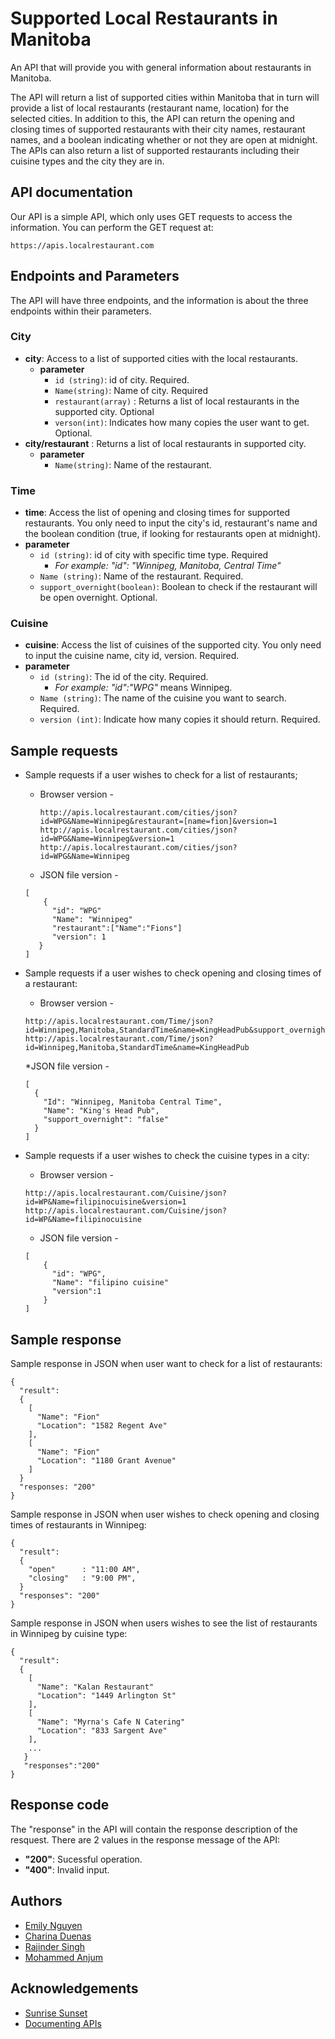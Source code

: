 # Supported Local Restaurants in Manitoba
An API that will provide you with general information about restaurants in Manitoba.  

The API will return a list of supported cities within Manitoba that in turn will provide a list of local restaurants (restaurant name, location) for the selected cities. In addition to this, the API can return the opening and closing times of supported restaurants with their city names, restaurant names, and a boolean indicating whether or not they are open at midnight. The APIs can also return a list of supported restaurants including their cuisine types and the city they are in.

## API documentation
Our API is a simple API, which only uses GET requests to access the information. You can perform the GET request at:
```
https://apis.localrestaurant.com
```

## Endpoints and Parameters
The API will have three endpoints, and the information is about the three endpoints within their parameters.
### City
- **city**: Access to a list of supported cities with the local restaurants.
  - **parameter**
    - ```id (string)```: id of city. Required.
    - ```Name(string)```: Name of city. Required
    - ```restaurant(array)``` : Returns a list of local restaurants in the supported city. Optional
    - ```verson(int)```: Indicates how many copies the user want to get. Optional.
- **city/restaurant** : Returns a list of local restaurants in supported city.
  - **parameter**
    - ```Name(string)```: Name of the restaurant.

### Time
  - **time**: Access the list of opening and closing times for supported restaurants. You only need to input the city's id, restaurant's name and the boolean condition (true, if looking for restaurants open at midnight). 
  - **parameter**
    - ```id (string)```: id of city with specific time type. Required
      * *For example: "id": "Winnipeg, Manitoba, Central Time"*
    - ```Name (string)```: Name of the restaurant. Required.
    - ```support_overnight(boolean)```: Boolean to check if the restaurant will be open overnight. Optional.

### Cuisine
  - **cuisine**: Access the list of cuisines of the supported city. You only need to input the cuisine name, city id, version. Required.
  - **parameter**
    - ```id (string)```: The id of the city. Required.
      * *For example: "id":"WPG"* means Winnipeg.
    - ```Name (string)```: The name of the cuisine you want to search. Required.
    - ```version (int)```: Indicate how many copies it should return. Required.

## Sample requests
* Sample requests if a user wishes to check for a list of restaurants;
  * Browser version -

    ```
    http://apis.localrestaurant.com/cities/json?id=WPG&Name=Winnipeg&restaurant=[name=fion]&version=1
    http://apis.localrestaurant.com/cities/json?id=WPG&Name=Winnipeg&version=1
    http://apis.localrestaurant.com/cities/json?id=WPG&Name=Winnipeg
    ```
  * JSON file version -
  ```
  [
      {
        "id": "WPG"
        "Name": "Winnipeg"
        "restaurant":["Name":"Fions"]
        "version": 1
     }
  ]
  ```

* Sample requests if a user wishes to check opening and closing times of a restaurant:
  * Browser version -
  ```
  http://apis.localrestaurant.com/Time/json?id=Winnipeg,Manitoba,StandardTime&name=KingHeadPub&support_overnight=false
  http://apis.localrestaurant.com/Time/json?id=Winnipeg,Manitoba,StandardTime&name=KingHeadPub
  ```
  *JSON file version -
  ```
  [
    {
      "Id": "Winnipeg, Manitoba Central Time",
      "Name": "King's Head Pub",
      "support_overnight": "false"
    }
  ]
  ```
* Sample requests if a user wishes to check the cuisine types in a city:
  * Browser version -
  ```
  http://apis.localrestaurant.com/Cuisine/json?id=WP&Name=filipinocuisine&version=1
  http://apis.localrestaurant.com/Cuisine/json?id=WP&Name=filipinocuisine
  ```
  * JSON file version -
  ```
  [
      {
        "id": "WPG",
        "Name": "filipino cuisine"
        "version":1
      }
  ]
  ```
  
## Sample response
Sample response in JSON when user want to check for a list of restaurants:
```
{
  "result":
  {
    [
      "Name": "Fion"
      "Location": "1582 Regent Ave"
    ],
    [
      "Name": "Fion"
      "Location": "1180 Grant Avenue"
    ]
  }
  "responses: "200"
}
```
Sample response in JSON when user wishes to check opening and closing times of restaurants in Winnipeg:
```
{
  "result":
  {
    "open"      : "11:00 AM",
    "closing"   : "9:00 PM",
  }
  "responses": "200"
}
```
Sample response in JSON when users wishes to see the list of restaurants in Winnipeg by cuisine type:
```
{
  "result":
  {
    [
      "Name": "Kalan Restaurant"
      "Location": "1449 Arlington St"
    ],
    [
      "Name": "Myrna's Cafe N Catering"
      "Location": "833 Sargent Ave"
    ],
    ...
   }
   "responses":"200"
}
```
## Response code
The "response" in the API will contain the response description of the resquest. There are 2 values in the response message of the API:
- **"200"**: Sucessful operation.
- **"400"**: Invalid input.

## Authors
* [Emily Nguyen](https://github.com/emily0906)
* [Charina Duenas](https://github.com/pandorasjuicebox)
* [Rajinder Singh](https://github.com/rajindersingh751)
* [Mohammed Anjum](https://github.com/vijdan-anjum)

## Acknowledgements
- [Sunrise Sunset](https://sunrise-sunset.org/api)
- [Documenting APIs](https://idratherbewriting.com/learnapidoc/pubapis_openapi_step1_openapi_object.html)
